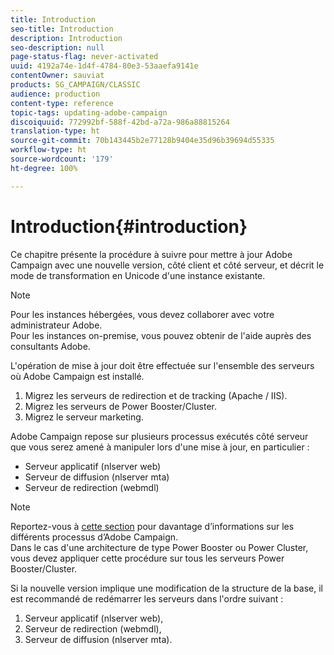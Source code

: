 ```yaml
---
title: Introduction
seo-title: Introduction
description: Introduction
seo-description: null
page-status-flag: never-activated
uuid: 4192a74e-1d4f-4784-80e3-53aaefa9141e
contentOwner: sauviat
products: SG_CAMPAIGN/CLASSIC
audience: production
content-type: reference
topic-tags: updating-adobe-campaign
discoiquuid: 772992bf-588f-42bd-a72a-986a88815264
translation-type: ht
source-git-commit: 70b143445b2e77128b9404e35d96b39694d55335
workflow-type: ht
source-wordcount: '179'
ht-degree: 100%

---
```



# Introduction{#introduction}

Ce chapitre présente la procédure à suivre pour mettre à jour Adobe Campaign avec une nouvelle version, côté client et côté serveur, et décrit le mode de transformation en Unicode d&#39;une instance existante.

>[!NOTE]
>
>Pour les instances hébergées, vous devez collaborer avec votre administrateur Adobe.\
>Pour les instances on-premise, vous pouvez obtenir de l&#39;aide auprès des consultants Adobe.

L&#39;opération de mise à jour doit être effectuée sur l&#39;ensemble des serveurs où Adobe Campaign est installé.

1. Migrez les serveurs de redirection et de tracking (Apache / IIS).
1. Migrez les serveurs de Power Booster/Cluster.
1. Migrez le serveur marketing.

Adobe Campaign repose sur plusieurs processus exécutés côté serveur que vous serez amené à manipuler lors d&#39;une mise à jour, en particulier :

* Serveur applicatif (nlserver web)
* Serveur de diffusion (nlserver mta)
* Serveur de redirection (webmdl)

>[!NOTE]
>
>Reportez-vous à [cette section](../../installation/using/general-architecture.md#logical-application-layer) pour davantage d’informations sur les différents processus d’Adobe Campaign.\
>Dans le cas d&#39;une architecture de type Power Booster ou Power Cluster, vous devez appliquer cette procédure sur tous les serveurs Power Booster/Cluster.

Si la nouvelle version implique une modification de la structure de la base, il est recommandé de redémarrer les serveurs dans l&#39;ordre suivant :

1. Serveur applicatif (nlserver web),
1. Serveur de redirection (webmdl),
1. Serveur de diffusion (nlserver mta).

